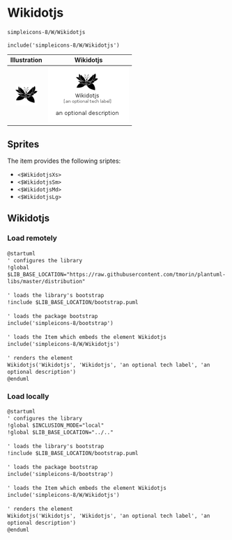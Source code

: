 # Wikidotjs


```text
simpleicons-8/W/Wikidotjs
```

```text
include('simpleicons-8/W/Wikidotjs')
```



| Illustration | Wikidotjs |
| :---: | :---: |
| ![illustration for Illustration](../../simpleicons-8/W/Wikidotjs.png) | ![illustration for Wikidotjs](../../simpleicons-8/W/Wikidotjs.Local.png) |



## Sprites
The item provides the following sriptes:

- `<$WikidotjsXs>`
- `<$WikidotjsSm>`
- `<$WikidotjsMd>`
- `<$WikidotjsLg>`





## Wikidotjs

### Load remotely
```plantuml
@startuml
' configures the library
!global $LIB_BASE_LOCATION="https://raw.githubusercontent.com/tmorin/plantuml-libs/master/distribution"

' loads the library's bootstrap
!include $LIB_BASE_LOCATION/bootstrap.puml

' loads the package bootstrap
include('simpleicons-8/bootstrap')

' loads the Item which embeds the element Wikidotjs
include('simpleicons-8/W/Wikidotjs')

' renders the element
Wikidotjs('Wikidotjs', 'Wikidotjs', 'an optional tech label', 'an optional description')
@enduml
```

### Load locally
```plantuml
@startuml
' configures the library
!global $INCLUSION_MODE="local"
!global $LIB_BASE_LOCATION="../.."

' loads the library's bootstrap
!include $LIB_BASE_LOCATION/bootstrap.puml

' loads the package bootstrap
include('simpleicons-8/bootstrap')

' loads the Item which embeds the element Wikidotjs
include('simpleicons-8/W/Wikidotjs')

' renders the element
Wikidotjs('Wikidotjs', 'Wikidotjs', 'an optional tech label', 'an optional description')
@enduml
```

